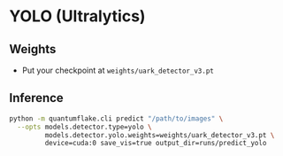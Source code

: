 # YOLO (Ultralytics)

## Weights
- Put your checkpoint at `weights/uark_detector_v3.pt`

## Inference
```bash
python -m quantumflake.cli predict "/path/to/images" \
  --opts models.detector.type=yolo \
         models.detector.yolo.weights=weights/uark_detector_v3.pt \
         device=cuda:0 save_vis=true output_dir=runs/predict_yolo
```
